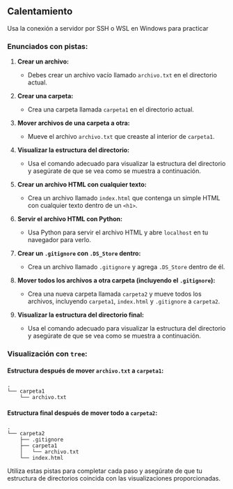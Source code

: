 ## Calentamiento 

Usa la conexión a servidor por SSH o WSL en Windows para practicar

### Enunciados con pistas:

1. **Crear un archivo:**
   - Debes crear un archivo vacío llamado `archivo.txt` en el directorio actual.

2. **Crear una carpeta:**
   - Crea una carpeta llamada `carpeta1` en el directorio actual.

3. **Mover archivos de una carpeta a otra:**
   - Mueve el archivo `archivo.txt` que creaste al interior de `carpeta1`.

4. **Visualizar la estructura del directorio:**
   - Usa el comando adecuado para visualizar la estructura del directorio y asegúrate de que se vea como se muestra a continuación.

5. **Crear un archivo HTML con cualquier texto:**
   - Crea un archivo llamado `index.html` que contenga un simple HTML con cualquier texto dentro de un `<h1>`.

6. **Servir el archivo HTML con Python:**
   - Usa Python para servir el archivo HTML y abre `localhost` en tu navegador para verlo.

7. **Crear un `.gitignore` con `.DS_Store` dentro:**
   - Crea un archivo llamado `.gitignore` y agrega `.DS_Store` dentro de él.

8. **Mover todos los archivos a otra carpeta (incluyendo el `.gitignore`):**
   - Crea una nueva carpeta llamada `carpeta2` y mueve todos los archivos, incluyendo `carpeta1`, `index.html` y `.gitignore` a `carpeta2`.

9. **Visualizar la estructura del directorio final:**
   - Usa el comando adecuado para visualizar la estructura del directorio y asegúrate de que se vea como se muestra a continuación.

### Visualización con `tree`:

#### Estructura después de mover `archivo.txt` a `carpeta1`:

```
.
└── carpeta1
    └── archivo.txt
```

#### Estructura final después de mover todo a `carpeta2`:

```
.
└── carpeta2
    ├── .gitignore
    ├── carpeta1
    │   └── archivo.txt
    └── index.html
```

Utiliza estas pistas para completar cada paso y asegúrate de que tu estructura de directorios coincida con las visualizaciones proporcionadas.

